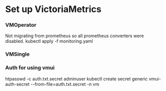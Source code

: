 # Set up VictoriaMetrics

### VMOperator

Not migrating from prometheus so all prometheus converters were disabled.
kubectl apply -f monitoring.yaml

### VMSingle


### Auth for using vmui
htpasswd -c auth.txt.secret adminuser
kubectl create secret generic vmui-auth-secret --from-file=auth.txt.secret -n vm